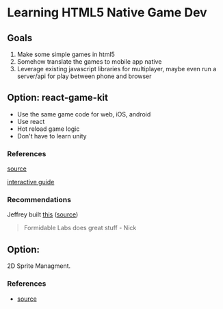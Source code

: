 # Learning HTML5 Native Game Dev


## Goals

1. Make some simple games in html5
2. Somehow translate the games to mobile app native
3. Leverage existing javascript libraries for multiplayer, maybe even run a server/api for play between phone and browser


## Option: react-game-kit

- Use the same game code for web, iOS, android
- Use react
- Hot reload game logic
- Don't have to learn unity


### References

[source](https://github.com/FormidableLabs/react-game-kit)

[interactive guide](http://reactnext.surge.sh/)


### Recommendations

Jeffrey built [this](https://jeffreyatw.github.io/react-redux-platformer)  ([source](https://github.com/JeffreyATW/react-redux-platformer))

> Formidable Labs does great stuff - Nick


## Option: 

2D Sprite Managment.

### References

- [source](https://github.com/pixijs/pixi.js)